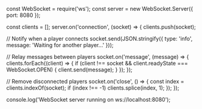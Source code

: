 const WebSocket = require('ws');
const server = new WebSocket.Server({ port: 8080 });

const clients = [];
server.on('connection', (socket) => {
  clients.push(socket);

  // Notify when a player connects
  socket.send(JSON.stringify({ type: 'info', message: 'Waiting for another player...' }));

  // Relay messages between players
  socket.on('message', (message) => {
    clients.forEach((client) => {
      if (client !== socket && client.readyState === WebSocket.OPEN) {
        client.send(message);
      }
    });
  });

  // Remove disconnected players
  socket.on('close', () => {
    const index = clients.indexOf(socket);
    if (index !== -1) clients.splice(index, 1);
  });
});

console.log('WebSocket server running on ws://localhost:8080');
